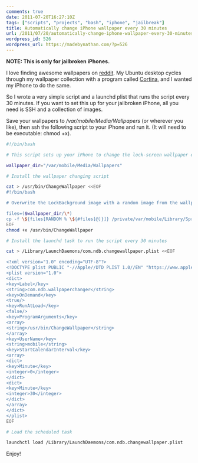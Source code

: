 ```yaml
---
comments: true
date: 2011-07-20T16:27:10Z
tags: ["scripts", "projects", "bash", "iphone", "jailbreak"]
title: Automatically change iPhone wallpaper every 30 minutes
url: /2011/07/20/automatically-change-iphone-wallpaper-every-30-minutes/
wordpress_id: 526
wordpress_url: https://madebynathan.com/?p=526
---
```


<b>NOTE: This is only for jailbroken iPhones.</b>

I love finding awesome wallpapers on <a href="https://www.reddit.com">reddit</a>. My Ubuntu desktop cycles through my wallpaper collection with a program called <a href="https://help.ubuntu.com/community/Cortina">Cortina</a>, and I wanted my iPhone to do the same.

So I wrote a very simple script and a launchd plist that runs the script every 30 minutes. If you want to set this up for your jailbroken iPhone, all you need is SSH and a collection of images.

Save your wallpapers to <em>/var/mobile/Media/Wallpapers</em> (or wherever you like), then ssh the following script to your iPhone and run it. (It will need to be executable: chmod +x).

```bash
#!/bin/bash

# This script sets up your iPhone to change the lock-screen wallpaper every 30 minutes.

wallpaper_dir="/var/mobile/Media/Wallpapers"

# Install the wallpaper changing script

cat > /usr/bin/ChangeWallpaper <<EOF
#!/bin/bash

# Overwrite the LockBackground image with a random image from the wallpaper directory.

files=($wallpaper_dir/\*)
cp -f \${files[RANDOM % \${#files[@]}]} /private/var/mobile/Library/SpringBoard/LockBackground.jpg
EOF
chmod +x /usr/bin/ChangeWallpaper

# Install the launchd task to run the script every 30 minutes

cat > /Library/LaunchDaemons/com.ndb.changewallpaper.plist <<EOF

<?xml version="1.0" encoding="UTF-8"?>
<!DOCTYPE plist PUBLIC "-//Apple//DTD PLIST 1.0//EN" "https://www.apple.com/DTDs/PropertyList-1.0.dtd">
<plist version="1.0">
<dict>
<key>Label</key>
<string>com.ndb.wallpaperchanger</string>
<key>OnDemand</key>
<true/>
<key>RunAtLoad</key>
<false/>
<key>ProgramArguments</key>
<array>
<string>/usr/bin/ChangeWallpaper</string>
</array>
<key>UserName</key>
<string>mobile</string>
<key>StartCalendarInterval</key>
<array>
<dict>
<key>Minute</key>
<integer>0</integer>
</dict>
<dict>
<key>Minute</key>
<integer>30</integer>
</dict>
</array>
</dict>
</plist>
EOF

# Load the scheduled task

launchctl load /Library/LaunchDaemons/com.ndb.changewallpaper.plist
```

Enjoy!

```

```
